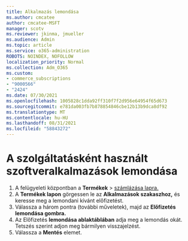 ```yaml
---
title: Alkalmazás lemondása
ms.author: cmcatee
author: cmcatee-MSFT
manager: scotv
ms.reviewer: jkinma, jmueller
ms.audience: Admin
ms.topic: article
ms.service: o365-administration
ROBOTS: NOINDEX, NOFOLLOW
localization_priority: Normal
ms.collection: Adm_O365
ms.custom:
- commerce_subscriptions
- "9000566"
- "2424"
ms.date: 07/30/2021
ms.openlocfilehash: 1005828c1dda92ff310f7f2d956e64954f65d673
ms.sourcegitcommit: e781da003fb7b878854846cbe12b13b9dca8df92
ms.translationtype: MT
ms.contentlocale: hu-HU
ms.lasthandoff: 08/31/2021
ms.locfileid: "58843272"
---
```

# <a name="how-to-cancel-software-as-a-service-apps"></a>A szolgáltatásként használt szoftveralkalmazások lemondása

1. A felügyeleti központban a **Termékek**  >  [számlázása lapra.](https://go.microsoft.com/fwlink/p/?linkid=842054)
2. A **Termékek lapon** görgessen le az **Alkalmazások szakaszhoz,** és keresse meg a lemondani kívánt előfizetést. 
3. Válassza a három pontra (további műveletek), majd az **Előfizetés lemondása gombra.**
4. Az Előfizetés **lemondása ablaktáblában** adja meg a lemondás okát. Tetszés szerint adjon meg bármilyen visszajelzést.
5. Válassza a **Mentés** elemet.